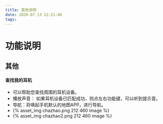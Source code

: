 ```yaml
---
title: 其他说明
date: 2020-07-13 12:21:46
tags:
---
```

# 功能说明
## 其他
#### 查找我的耳机
* 可以帮助您查找周围的耳机设备。
* 播放声音： 如果耳机设备已匹配成功，则点左右功能键，可以听到提示音。
* 导航：将唤起手机默认的地图APP，进行导航。
* {% asset_img chazhao.png 212 460 image %}
* {% asset_img chazhao2.png 212 460 image %}
